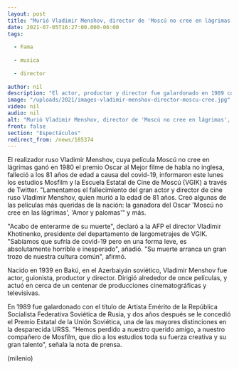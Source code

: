 ```yaml
---
layout: post
title: "Murió Vladimir Menshov, director de 'Moscú no cree en lágrimas', por covid-19"
date: 2021-07-05T16:27:00.000-06:00
tags:
  
  - Fama
  
  - musica
  
  - director
  
author: nil
description: "El actor, productor y director fue galardonado en 1989 con el título de Artista Emérito de la República Socialista Federativa Soviética de Rusia. "
image: "/uploads/2021/images-vladimir-menshov-director-moscu-cree.jpg"
video: nil
audio: nil
alt: "Murió Vladimir Menshov, director de 'Moscú no cree en lágrimas', por covid-19"
front: false
section: "Espectáculos"
redirect_from: /news/185374
---
```


El realizador ruso Vladimir Menshov, cuya película Moscú no cree en lágrimas ganó en 1980 el premio Oscar al Mejor filme de habla no inglesa, falleció a los 81 años de edad a causa del covid-19, informaron este lunes los estudios Mosfilm y la Escuela Estatal de Cine de Moscú (VGIK) a través de Twitter. "Lamentamos el fallecimiento del gran actor y director de cine ruso Vladimir Menshov, quien murió a la edad de 81 años. Creó algunas de las películas más queridas de la nación: la ganadora del Oscar 'Moscú no cree en las lágrimas', 'Amor y palomas'" y más. 

"Acabo de enterarme de su muerte", declaró a la AFP el director Vladimir Khotinenko, presidente del departamento de largometrajes de VGIK. "Sabíamos que sufría de covid-19 pero en una forma leve, es absolutamente horrible e inesperado", añadió. "Su muerte arranca un gran trozo de nuestra cultura común", afirmó.

Nacido en 1939 en Bakú, en el Azerbaiyán soviético, Vladimir Menshov fue actor, guionista, productor y director. Dirigió alrededor de once películas, y actuó en cerca de un centenar de producciones cinematográficas y televisivas. 

En 1989 fue galardonado con el título de Artista Emérito de la República Socialista Federativa Soviética de Rusia, y dos años después se le concedió el Premio Estatal de la Unión Soviética, una de las mayores distinciones en la desparecida URSS. "Hemos perdido a nuestro querido amigo, a nuestro compañero de Mosfilm, que dio a los estudios toda su fuerza creativa y su gran talento", señala la nota de prensa.  


(milenio)